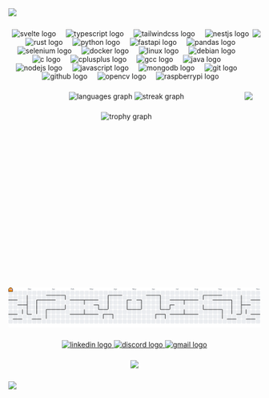 <div>
  <img style="100%" src="https://capsule-render.vercel.app/api?type=waving&height=100&section=header&reversal=false&text=Franko&fontSize=70&fontColor=FFFFFF&fontAlign=50&fontAlignY=50&stroke=-&descSize=20&descAlign=50&descAlignY=50&color=gradient"  />
</div>

###

<img align="right" height="200" src="https://upload.wikimedia.org/wikipedia/commons/thumb/1/13/Arch_Linux_%22Crystal%22_icon.svg/2048px-Arch_Linux_%22Crystal%22_icon.svg.png"  />

###

<div align="center">
  <img src="https://cdn.jsdelivr.net/gh/devicons/devicon/icons/svelte/svelte-original.svg" height="80" alt="svelte logo"  />
  <img width="12" />
  <img src="https://skillicons.dev/icons?i=ts" height="80" alt="typescript logo"  />
  <img width="12" />
  <img src="https://skillicons.dev/icons?i=tailwind" height="80" alt="tailwindcss logo"  />
  <img width="12" />
  <img src="https://skillicons.dev/icons?i=nestjs" height="80" alt="nestjs logo"  />
  <img width="12" />
  <img src="https://skillicons.dev/icons?i=rust" height="80" alt="rust logo"  />
  <img width="12" />
  <img src="https://skillicons.dev/icons?i=py" height="80" alt="python logo"  />
  <img width="12" />
  <img src="https://cdn.jsdelivr.net/gh/devicons/devicon/icons/fastapi/fastapi-original.svg" height="80" alt="fastapi logo"  />
  <img width="12" />
  <img src="https://cdn.jsdelivr.net/gh/devicons/devicon/icons/pandas/pandas-original.svg" height="80" alt="pandas logo"  />
  <img width="12" />
  <img src="https://cdn.jsdelivr.net/gh/devicons/devicon/icons/selenium/selenium-original.svg" height="80" alt="selenium logo"  />
  <img width="12" />
  <img src="https://cdn.jsdelivr.net/gh/devicons/devicon/icons/docker/docker-original.svg" height="80" alt="docker logo"  />
  <img width="12" />
  <img src="https://cdn.jsdelivr.net/gh/devicons/devicon/icons/linux/linux-original.svg" height="80" alt="linux logo"  />
  <img width="12" />
  <img src="https://cdn.jsdelivr.net/gh/devicons/devicon/icons/debian/debian-original.svg" height="80" alt="debian logo"  />
  <img width="12" />
  <img src="https://cdn.jsdelivr.net/gh/devicons/devicon/icons/c/c-original.svg" height="80" alt="c logo"  />
  <img width="12" />
  <img src="https://cdn.jsdelivr.net/gh/devicons/devicon/icons/cplusplus/cplusplus-original.svg" height="80" alt="cplusplus logo"  />
  <img width="12" />
  <img src="https://cdn.jsdelivr.net/gh/devicons/devicon/icons/gcc/gcc-original.svg" height="80" alt="gcc logo"  />
  <img width="12" />
  <img src="https://cdn.jsdelivr.net/gh/devicons/devicon/icons/java/java-original.svg" height="80" alt="java logo"  />
  <img width="12" />
  <img src="https://cdn.jsdelivr.net/gh/devicons/devicon/icons/nodejs/nodejs-original.svg" height="80" alt="nodejs logo"  />
  <img width="12" />
  <img src="https://cdn.jsdelivr.net/gh/devicons/devicon/icons/javascript/javascript-original.svg" height="80" alt="javascript logo"  />
  <img width="12" />
  <img src="https://cdn.jsdelivr.net/gh/devicons/devicon/icons/mongodb/mongodb-original.svg" height="80" alt="mongodb logo"  />
  <img width="12" />
  <img src="https://cdn.jsdelivr.net/gh/devicons/devicon/icons/git/git-original.svg" height="80" alt="git logo"  />
  <img width="12" />
  <img src="https://cdn.jsdelivr.net/gh/devicons/devicon/icons/github/github-original.svg" height="80" alt="github logo"  />
  <img width="12" />
  <img src="https://cdn.jsdelivr.net/gh/devicons/devicon/icons/opencv/opencv-original.svg" height="80" alt="opencv logo"  />
  <img width="12" />
  <img src="https://cdn.jsdelivr.net/gh/devicons/devicon/icons/raspberrypi/raspberrypi-original.svg" height="80" alt="raspberrypi logo"  />
</div>

###

<img align="right" height="390" src="https://camo.githubusercontent.com/9e4bc2d9fd1a2f7b7df9713daf5ccad34ade77b0f01017b3cdaa2969932b23c8/68747470733a2f2f6d656469612e67697068792e636f6d2f6d656469612f715061397655594355727836772f67697068792e676966"  />

###

<div align="center">
  <img src="https://github-readme-stats.vercel.app/api/top-langs?username=franko12345&locale=en&hide_title=false&layout=compact&card_width=320&langs_count=5&theme=dracula&hide_border=false&order=2" height="150" alt="languages graph"  />
  <img src="https://streak-stats.demolab.com?user=franko12345&locale=en&mode=daily&theme=dracula&hide_border=false&border_radius=5&order=3" height="150" alt="streak graph"  />
</div>

###

<div align="center">
  <img src="https://github-profile-trophy.vercel.app?username=franko12345&theme=dracula&column=-1&row=1&margin-w=8&margin-h=8&no-bg=false&no-frame=false&order=4" height="150" alt="trophy graph"  />
</div>

###

<br clear="both">

<picture>
  <source media="(prefers-color-scheme: dark)" srcset="https://raw.githubusercontent.com/franko12345/franko12345/output/pacman-contribution-graph-dark.svg">
  <source media="(prefers-color-scheme: light)" srcset="https://raw.githubusercontent.com/franko12345/franko12345/output/pacman-contribution-graph.svg">
  <img alt="pacman contribution graph" src="https://raw.githubusercontent.com/franko12345/franko12345/output/pacman-contribution-graph.svg">
</picture>

###

<div align="center">
  <a href="https://www.linkedin.com/in/franco-de-luca-99896335b/" target="_blank">
    <img src="https://raw.githubusercontent.com/maurodesouza/profile-readme-generator/master/src/assets/icons/social/linkedin/default.svg" width="70" height="50" alt="linkedin logo"  />
  </a>
  <a href="http://discord.com/users/219134050043035650" target="_blank">
    <img src="https://raw.githubusercontent.com/maurodesouza/profile-readme-generator/master/src/assets/icons/social/discord/default.svg" width="70" height="50" alt="discord logo"  />
  </a>
  <a href="franco@delucca.pro.br" target="_blank">
    <img src="https://raw.githubusercontent.com/maurodesouza/profile-readme-generator/master/src/assets/icons/social/gmail/default.svg" width="70" height="50" alt="gmail logo"  />
  </a>
</div>

###

<div align="center">
  <img src="https://count.getloli.com/@:franko12345?theme=3d-num&padding=5&offset=0&scale=0.7&align=center&pixelated=1&darkmode=auto"  />
</div>

###

<div>
  <img style="100%" src="https://capsule-render.vercel.app/api?type=waving&height=100&section=footer&reversal=false&fontSize=70&fontColor=FFFFFF&fontAlign=50&fontAlignY=50&stroke=-&descSize=20&descAlign=50&descAlignY=50&color=gradient"  />
</div>

###
